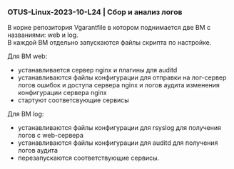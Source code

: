 ### OTUS-Linux-2023-10-L24 | Сбор и анализ логов

В корне репозитория Vgarantfile в котором поднимается две ВМ с названиями: web и log.<br/>
В каждой ВМ отдельно запускаются файлы скрипта по настройке.<br/>

Для ВМ web:
- устанавливается сервер nginx и плагины для auditd
- устанавливаются файлы конфигурации для отправки на лог-сервер логов ошибок и доступа сервера nginx и логов аудита изменения конфигурации сервера nginx
- стартуют соответсвующие сервисы<br/>

Для ВМ log:
- устанавливаются файлы конфигурации для rsyslog для получения логов с web-сервера
- устанавливаются файлы конфигурации для auditd для получения логов аудита
- перезапускаются соответствующие сервисы.